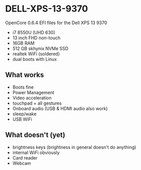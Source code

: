 # DELL-XPS-13-9370

OpenCore 0.6.4 EFI files for the Dell XPS 13 9370

* i7 8550U (UHD 630)
* 13 inch FHD non-touch
* 16GB RAM
* 512 GB skhynix NVMe SSD
* realtek WiFi (soldered)
* dual boots with Linux

## What works
* Boots fine
* Power Management
* Video acceleration
* touchpad + all gestures
* Onboard audio (USB & HDMI audio also work)
* sleep/wake
* USB WiFi

## What doesn't (yet)
* brightness keys (brightness in general doesn't do anything)
* internal WiFi obviously
* Card reader
* Webcam
